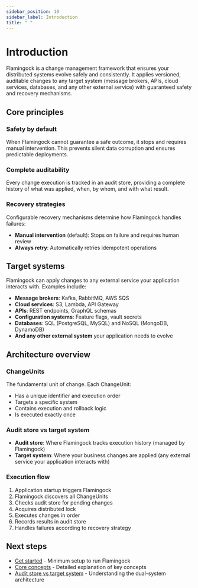 ```yaml
---
sidebar_position: 10
sidebar_label: Introduction
title: " "
---
```


# Introduction

Flamingock is a change management framework that ensures your distributed systems evolve safely and consistently. It applies versioned, auditable changes to any target system (message brokers, APIs, cloud services, databases, and any other external service) with guaranteed safety and recovery mechanisms.

## Core principles

### Safety by default
When Flamingock cannot guarantee a safe outcome, it stops and requires manual intervention. This prevents silent data corruption and ensures predictable deployments.

### Complete auditability
Every change execution is tracked in an audit store, providing a complete history of what was applied, when, by whom, and with what result.

### Recovery strategies
Configurable recovery mechanisms determine how Flamingock handles failures:
- **Manual intervention** (default): Stops on failure and requires human review
- **Always retry**: Automatically retries idempotent operations  


## Target systems

Flamingock can apply changes to any external service your application interacts with. Examples include:
- **Message brokers**: Kafka, RabbitMQ, AWS SQS
- **Cloud services**: S3, Lambda, API Gateway
- **APIs**: REST endpoints, GraphQL schemas
- **Configuration systems**: Feature flags, vault secrets
- **Databases**: SQL (PostgreSQL, MySQL) and NoSQL (MongoDB, DynamoDB)
- **And any other external system** your application needs to evolve

## Architecture overview

### ChangeUnits
The fundamental unit of change. Each ChangeUnit:
- Has a unique identifier and execution order
- Targets a specific system
- Contains execution and rollback logic
- Is executed exactly once

### Audit store vs target system
- **Audit store**: Where Flamingock tracks execution history (managed by Flamingock)
- **Target system**: Where your business changes are applied (any external service your application interacts with)

### Execution flow
1. Application startup triggers Flamingock
2. Flamingock discovers all ChangeUnits
3. Checks audit store for pending changes
4. Acquires distributed lock
5. Executes changes in order
6. Records results in audit store
7. Handles failures according to recovery strategy  


## Next steps
- [Get started](../getting-started/get-started.md) - Minimum setup to run Flamingock
- [Core concepts](core-concepts.md) - Detailed explanation of key concepts
- [Audit store vs target system](audit-store-vs-target-system.md) - Understanding the dual-system architecture  
